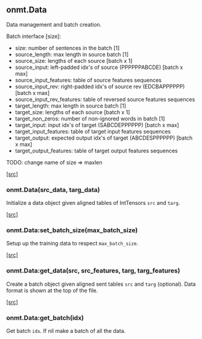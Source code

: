 <a name="onmt.Data.dok"></a>


## onmt.Data ##

 Data management and batch creation.

Batch interface [size]:

  * size: number of sentences in the batch [1]
  * source_length: max length in source batch [1]
  * source_size:  lengths of each source [batch x 1]
  * source_input:  left-padded idx's of source (PPPPPPABCDE) [batch x max]
  * source_input_features: table of source features sequences
  * source_input_rev: right-padded  idx's of source rev (EDCBAPPPPPP) [batch x max]
  * source_input_rev_features: table of reversed source features sequences
  * target_length: max length in source batch [1]
  * target_size: lengths of each source [batch x 1]
  * target_non_zeros: number of non-ignored words in batch [1]
  * target_input: input idx's of target (SABCDEPPPPPP) [batch x max]
  * target_input_features: table of target input features sequences
  * target_output: expected output idx's of target (ABCDESPPPPPP) [batch x max]
  * target_output_features: table of target output features sequences

 TODO: change name of size => maxlen


<a class="entityLink" href="https://github.com/opennmt/opennmt/blob/ecd46c8eee34474c91ab3606f3e19a1b9db13b22/lib/data.lua#L51">[src]</a>
<a name="onmt.Data"></a>


### onmt.Data(src_data, targ_data) ###

 Initialize a data object given aligned tables of IntTensors `src`
  and `targ`.


<a class="entityLink" href="https://github.com/opennmt/opennmt/blob/ecd46c8eee34474c91ab3606f3e19a1b9db13b22/lib/data.lua#L63">[src]</a>
<a name="onmt.Data:set_batch_size"></a>


### onmt.Data:set_batch_size(max_batch_size) ###

 Setup up the training data to respect `max_batch_size`. 

<a class="entityLink" href="https://github.com/opennmt/opennmt/blob/ecd46c8eee34474c91ab3606f3e19a1b9db13b22/lib/data.lua#L113">[src]</a>
<a name="onmt.Data:get_data"></a>


### onmt.Data:get_data(src, src_features, targ, targ_features) ###

 Create a batch object given aligned sent tables `src` and `targ`
  (optional). Data format is shown at the top of the file.


<a class="entityLink" href="https://github.com/opennmt/opennmt/blob/ecd46c8eee34474c91ab3606f3e19a1b9db13b22/lib/data.lua#L203">[src]</a>
<a name="onmt.Data:get_batch"></a>


### onmt.Data:get_batch(idx) ###

 Get batch `idx`. If nil make a batch of all the data. 
